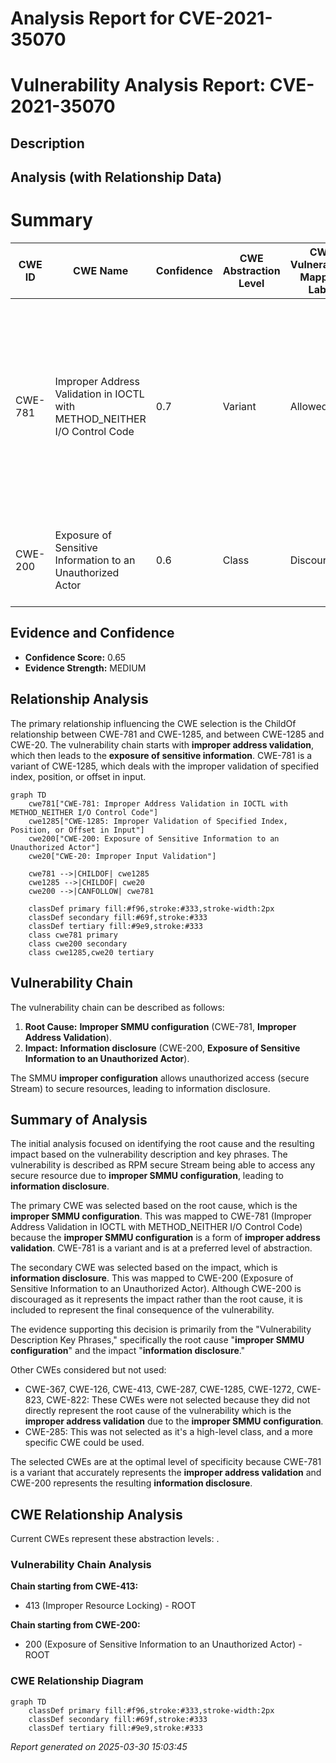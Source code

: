 # Analysis Report for CVE-2021-35070

# Vulnerability Analysis Report: CVE-2021-35070

## Description



## Analysis (with Relationship Data)

# Summary
| CWE ID | CWE Name | Confidence | CWE Abstraction Level | CWE Vulnerability Mapping Label | CWE-Vulnerability Mapping Notes |
|---|---|---|---|---|---|
| CWE-781 | Improper Address Validation in IOCTL with METHOD_NEITHER I/O Control Code | 0.7 | Variant | Allowed | Primary CWE. The **improper SMMU configuration** which lets RPM secure Stream access any secure resource can be considered a form of **improper address validation** in the IOCTL. |
| CWE-200 | Exposure of Sensitive Information to an Unauthorized Actor | 0.6 | Class | Discouraged | Secondary CWE. The **information disclosure** consequence relates to this CWE. |

## Evidence and Confidence

*   **Confidence Score:** 0.65
*   **Evidence Strength:** MEDIUM

## Relationship Analysis
The primary relationship influencing the CWE selection is the ChildOf relationship between CWE-781 and CWE-1285, and between CWE-1285 and CWE-20. The vulnerability chain starts with **improper address validation**, which then leads to the **exposure of sensitive information**. CWE-781 is a variant of CWE-1285, which deals with the improper validation of specified index, position, or offset in input.

```mermaid
graph TD
    cwe781["CWE-781: Improper Address Validation in IOCTL with METHOD_NEITHER I/O Control Code"]
    cwe1285["CWE-1285: Improper Validation of Specified Index, Position, or Offset in Input"]
    cwe200["CWE-200: Exposure of Sensitive Information to an Unauthorized Actor"]
    cwe20["CWE-20: Improper Input Validation"]

    cwe781 -->|CHILDOF| cwe1285
    cwe1285 -->|CHILDOF| cwe20
    cwe200 -->|CANFOLLOW| cwe781

    classDef primary fill:#f96,stroke:#333,stroke-width:2px
    classDef secondary fill:#69f,stroke:#333
    classDef tertiary fill:#9e9,stroke:#333
    class cwe781 primary
    class cwe200 secondary
    class cwe1285,cwe20 tertiary
```

## Vulnerability Chain
The vulnerability chain can be described as follows:
1.  **Root Cause:** **Improper SMMU configuration** (CWE-781, **Improper Address Validation**).
2.  **Impact:** **Information disclosure** (CWE-200, **Exposure of Sensitive Information to an Unauthorized Actor**).

The SMMU **improper configuration** allows unauthorized access (secure Stream) to secure resources, leading to information disclosure.

## Summary of Analysis
The initial analysis focused on identifying the root cause and the resulting impact based on the vulnerability description and key phrases. The vulnerability is described as RPM secure Stream being able to access any secure resource due to **improper SMMU configuration**, leading to **information disclosure**.

The primary CWE was selected based on the root cause, which is the **improper SMMU configuration**. This was mapped to CWE-781 (Improper Address Validation in IOCTL with METHOD_NEITHER I/O Control Code) because the **improper SMMU configuration** is a form of **improper address validation**. CWE-781 is a variant and is at a preferred level of abstraction.

The secondary CWE was selected based on the impact, which is **information disclosure**. This was mapped to CWE-200 (Exposure of Sensitive Information to an Unauthorized Actor). Although CWE-200 is discouraged as it represents the impact rather than the root cause, it is included to represent the final consequence of the vulnerability.

The evidence supporting this decision is primarily from the "Vulnerability Description Key Phrases," specifically the root cause "**improper SMMU configuration**" and the impact "**information disclosure**."

Other CWEs considered but not used:

*   CWE-367, CWE-126, CWE-413, CWE-287, CWE-1285, CWE-1272, CWE-823, CWE-822: These CWEs were not selected because they did not directly represent the root cause of the vulnerability which is the **improper address validation** due to the **improper SMMU configuration**.
*   CWE-285: This was not selected as it's a high-level class, and a more specific CWE could be used.

The selected CWEs are at the optimal level of specificity because CWE-781 is a variant that accurately represents the **improper address validation** and CWE-200 represents the resulting **information disclosure**.


## CWE Relationship Analysis

Current CWEs represent these abstraction levels: .


### Vulnerability Chain Analysis

**Chain starting from CWE-413:**
- 413 (Improper Resource Locking) - ROOT


**Chain starting from CWE-200:**
- 200 (Exposure of Sensitive Information to an Unauthorized Actor) - ROOT



### CWE Relationship Diagram

```mermaid
graph TD
    classDef primary fill:#f96,stroke:#333,stroke-width:2px
    classDef secondary fill:#69f,stroke:#333
    classDef tertiary fill:#9e9,stroke:#333
```



*Report generated on 2025-03-30 15:03:45*
